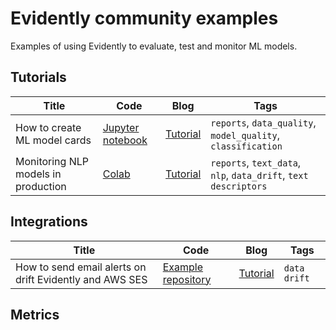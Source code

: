 # Evidently community examples

Examples of using Evidently to evaluate, test and monitor ML models.

## Tutorials 

Title | Code | Blog | Tags 
--- | --- | --- | --- 
How to create ML model cards |[Jupyter notebook](Model_card_classification.ipynb) | [Tutorial](https://www.evidentlyai.com/blog/ml-model-card-tutorial) | `reports`, `data_quality`, `model_quality`, `classification`
Monitoring NLP models in production  |[Colab](Model_card_classification.ipynb) | [Tutorial](https://www.evidentlyai.com/blog/tutorial-detecting-drift-in-text-data) | `reports`, `text_data`, `nlp`, `data_drift`, `text descriptors`

## Integrations

Title | Code | Blog | Tags 
--- | --- | --- | --- 
How to send email alerts on drift Evidently and AWS SES |[Example repository](https://github.com/evidentlyai/aws_alerting) | [Tutorial](https://www.evidentlyai.com/blog/ml-monitoring-with-email-alerts-tutorial) | `data drift`

## Metrics
